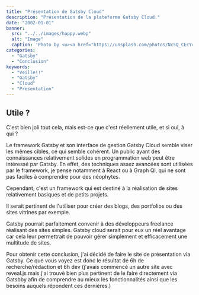 ```yaml
---
title: "Présentation de Gatsby Cloud"
description: "Présentation de la plateforme Gatsby Cloud."
date: "2002-01-01"
banner:
  src: "../../images/happy.webp"
  alt: "Image"
  caption: 'Photo by <u><a href="https://unsplash.com/photos/Nc5Q_CEcY44">Moi</a></u>'
categories:
  - "Gatsby"
  - "Conclusion"
keywords:
  - "Veille!!"
  - "Gatsby"
  - "Cloud"
  - "Presentation"
---
```


## Utile ?

C'est bien joli tout cela, mais est-ce que c'est réellement utile, et si oui, à qui ?

Le framework Gatsby et son interface de gestion Gatsby Cloud semble viser les mêmes cibles, ce qui semble cohérent. 
Un public ayant des connaissances relativement solides en programmation web peut être intéressé par Gatsby. En effet, des techniques assez avancées sont utilisées par le framework, je pense notamment à React ou à Graph Ql, qui ne sont pas faciles à comprendre pour des néophytes.

Cependant, c'est un framework qui est destiné à  la réalisation de sites relativement basiques et de petits projets. 

Il serait pertinent de l'utiliser pour créer des blogs, des portfolios ou des sites vitrines par exemple. 

Gatsby pourrait parfaitement convenir à des développeurs freelance réalisant des sites simples. Gatsby cloud serait pour eux un réel avantage car cela leur permettrait de pouvoir gérer simplement et efficacement une multitude de sites.

Pour obtenir cette conclusion, j'ai décidé de faire le site de présentation via Gatsby. Ce que vous voyez est donc le résultat de 6h de recherche/rédaction et 6h dev (j'avais commencé un autre site avec reveal.js mais j'ai trouvé bien plus pertinent de le faire directement via Gatsbby afin de comprendre au mieux les fonctionnalités ainsi que les besoins auquels répondent ces dernières.)